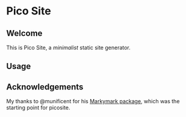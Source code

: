 # Pico Site

## Welcome

This is Pico Site, a *minimalist* static site generator.

## Usage

## Acknowledgements

My thanks to @munificent for his [Markymark package](https://github.com/munificent/markymarkl), which was the starting point for picosite.
